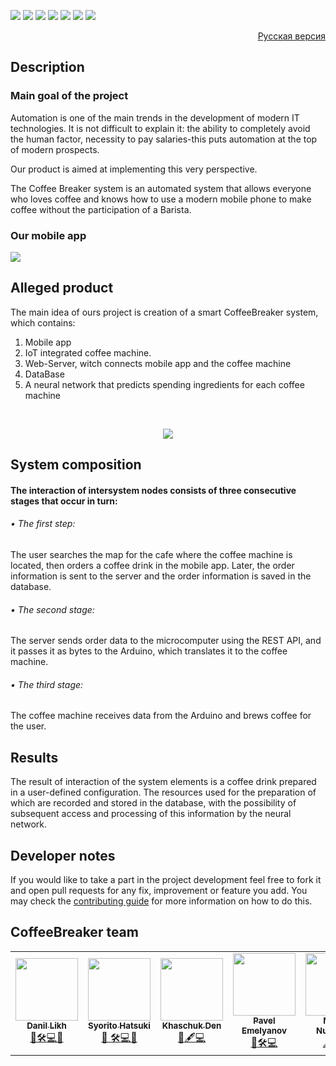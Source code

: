 <a href="https://github.com/kerusey/CoffeeBreaker/blob/master/LICENSE"><img src="https://img.shields.io/github/license/kerusey/CoffeeBreaker.svg?label=Coffee%20Breaker" /></a>
<a href="https://github.com/kerusey/CoffeeBreaker/commits/master"><img src="https://img.shields.io/github/last-commit/kerusey/CoffeeBreaker.svg"/></a>
<a href="https://github.com/kerusey/CoffeeBreaker/archive/master.zip"><img src="https://img.shields.io/github/repo-size/kerusey/CoffeeBreaker.svg"/></a>
<a href="https://github.com/kerusey/CoffeeBreaker/tags"><img src="https://img.shields.io/github/release-date/kerusey/CoffeeBreaker.svg"/></a>
<a href="https://discord.gg/9bdQ9py"><img src="https://img.shields.io/discord/693528089283657749"></a>
<a href="https://github.com/kerusey/CoffeeBreaker/pulls"><img src="https://img.shields.io/github/hacktoberfest/2019/kerusey/CoffeeBreaker.svg"/></a>
<img src="https://github.com/kerusey/CoffeeBreaker/blob/master/Schemes/WhiteNewLogo.png"/>
<a href="https://github.com/kerusey/CoffeeBreaker/blob/master/README-RU.md"><p align="right">Русская версия</p></a>
## Description
### Main goal of the project
  Automation is one of the main trends in the development of modern IT technologies. It is not difficult to explain it: the ability to completely avoid the human factor, necessity to pay salaries-this puts automation at the top of modern prospects.

 Our product is aimed at implementing this very perspective.
 
 The Coffee Breaker system is an automated system that allows everyone who loves coffee and knows how to use a modern mobile phone to make coffee without the participation of a Barista.
### Our mobile app
<img src="https://raw.githubusercontent.com/kerusey/CoffeeBreaker/master/Schemes/Preview.jpg"/>

## Alleged product
The main idea of ours project is creation of a smart CoffeeBreaker system, which contains:
1. Mobile app
2. IoT integrated coffee machine.
3. Web-Server, witch connects mobile app and the coffee machine
4. DataBase
5. A neural network that predicts spending ingredients for each coffee machine
</br>
<p align="center"><img src="https://raw.githubusercontent.com/kerusey/CoffeeBreaker/master/Schemes/NewProjectMainStructure.jpg" / ></p>

## System composition</br>
#### The interaction of intersystem nodes consists of three consecutive stages that occur in turn:

###### • The first step:</br>
The user searches the map for the cafe where the coffee machine is located, then orders a coffee drink in the mobile app. Later, the order information is sent to the server and the order information is saved in the database.
</br>
###### • The second stage:</br>
The server sends order data to the microcomputer using the REST API, and it passes it as bytes to the Arduino, which translates it to the coffee machine.
 </br>
###### • The third stage: </br>
The coffee machine receives data from the Arduino and brews coffee for the user. </br>
## Results
The result of interaction of the system elements is a coffee drink prepared in a user-defined configuration. The resources used for the preparation of which are recorded and stored in the database, with the possibility of subsequent access and processing of this information by the neural network.
## Developer notes
If you would like to take a part in the project development feel free to fork it and open pull requests for any fix, improvement or feature you add. 
You may check the <a href="https://github.com/kerusey/CoffeeBreaker/blob/master/CONTRIBUTING.md">contributing guide</a> for more information on how to do this. 

## CoffeeBreaker team
<table>
  <tr>
    <td align="center"><a href="https://github.com/kerusey"><img src="https://avatars3.githubusercontent.com/u/38439184?s=400&u=cd2c9b9940b9faba20ad080274f079ca21286489&v=4" width="100px;" alt=""/><br /><sub><b>Danil Likh</b></sub></a><br /><a href="#ideas" title="Ideas, Planning, & Feedback">🤔</a><a href="#maintenance" title="Maintenance">🛠</a><a href="https://github.com/kerusey/CoffeeBreaker/commits?author=kerusey" title="Code">💻</a><a href="https://github.com/kerusey/CoffeeBreaker/commits?author=kerusey" title="Documentation">📖</a></td>
    <td align="center"><a href="https://github.com/syorito-hatsuki"><img src="https://avatars3.githubusercontent.com/u/33298273?s=400&v=4" width="100px;" alt=""/><br /><sub><b>Syorito Hatsuki</b></sub></a><br /><a href="#maintenance" title="Reviewed Pull Requests">👀 </a><a href="#maintenance" title="Maintenance">🛠</a><a href="https://github.com/kerusey/CoffeeBreaker/commits?author=syorito-hatsuki" title="Code">💻</a><a href="#projectManagement" title="Project Management">📆</a></td>
    <td align="center"><a href="https://github.com/BlueBlood-dev"><img src="https://avatars0.githubusercontent.com/u/62560825?s=400&u=96b5a5e6ce57625b605f5fc4e2dab1fe956c2c26&v=4" width="100px;" alt=""/><br /><sub><b>Khaschuk Den</b></sub></a><br /><a href="#tool" title="Tools">🔧</a><a href="#content" title="Content">🖋</a><a href="https://github.com/kerusey/CoffeeBreaker/commits?author=BlueBlood-dev" title="Code">💻</a>
      <td align="center"><a href="https://github.com/llav3ji2019"><img src="https://avatars3.githubusercontent.com/u/56979109?s=400&u=3d7ae402373361726aea80cc6ce2275a55223e70&v=4" width="100px;" alt=""/><br /><sub><b>Pavel Emelyanov</b></sub></a><br /><a href="#ideas" title="Ideas, Planning, & Feedback">🤔</a><a href="#maintenance" title="Maintenance">🛠</a><a href="https://github.com/kerusey/CoffeeBreaker/commits?author=llav3ji2019" title="Code">💻</a>
    <td align="center"><a href="https://github.com/nzhnme"><img src="https://sun9-66.userapi.com/c844521/v844521801/cb888/forMhE2fT9U.jpg" width="100px;" alt=""/><br /><sub><b>Mayya Nuzhnaya</b></sub></a><br /><a href="#content" title="Content">🖋</a><a href="https://github.com/kerusey/CoffeeBreaker/commits?author=nzhnme" title="Code">💻</a><a href="#tool" title="Tools">🔧</a>
      <td align="center"><a href="https://github.com/Conng"><img src="https://steamcdn-a.akamaihd.net/steamcommunity/public/images/avatars/62/62e0c072ecbf2947600ee1c0cf71229c626342fa_full.jpg" width="100px;" alt=""/><br /><sub><b>Max Denisov</b></sub></a><br /><a href="#content" title="Content">🖋</a><a href="#documentation" title="Documentation">📖</a>
    
  </tr>
</table>
